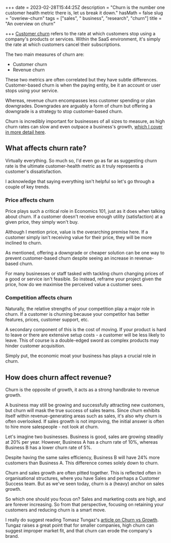 +++
date = 2023-02-28T15:44:25Z
description = "Churn is the number one customer health metric there is, let us break it down."
hasMath = false
slug = "overiew-churn"
tags = ["sales", " business", "research", "churn"]
title = "An overview on churn"

+++
[Customer churn](https://www.productplan.com/glossary/churn/) refers to the rate at which customers stop using a company's products or services. Within the SaaS environment, it's simply the rate at which customers cancel their subscriptions.

The two main measures of churn are:

* Customer churn
* Revenue churn

These two metrics are often correlated but they have subtle differences. Customer-based churn is when the paying entity, be it an account or user stops using your service.

Whereas, revenue churn encompasses less customer spending or plan downgrades. Downgrades are arguably a form of churn but offering a downgrade is a strategy to stop customer-based churn.

Churn is incredibly important for businesses of all sizes to measure, as high churn rates can slow and even outpace a business's growth, [which I cover in more detail here](https://jamesmalcolm.me/posts/churn-and-growth/).

## **What affects churn rate?**

Virtually everything. So much so, I'd even go as far as suggesting churn rate is the ultimate customer-health metric as it truly represents a customer's dissatisfaction.

I acknowledge that saying everything isn't helpful so let's go through a couple of key trends.

### **Price affects churn**

Price plays such a critical role in Economics 101, just as it does when talking about churn. If a customer doesn't receive enough utility (satisfaction) at a given price, they simply won't buy.

Although I mention price, value is the overarching premise here. If a customer simply isn't receiving value for their price, they will be more inclined to churn.

As mentioned, offering a downgrade or cheaper solution can be one way to prevent customer-based churn despite seeing an increase in revenue-based churn.

For many businesses or staff tasked with tackling churn changing prices of a good or service isn't feasible. So instead, reframe your project given the price, how do we maximise the perceived value a customer sees.

### **Competition affects churn**

Naturally, the relative strengths of your competition play a major role in churn. If a customer is churning because your competitor has better features, prices, customer support, etc.

A secondary component of this is the cost of moving. If your product is hard to leave or there are extensive setup costs - a customer will be less likely to leave. This of course is a double-edged sword as complex products may hinder customer acquisition.

Simply put, the economic moat your business has plays a crucial role in churn.


## How does churn affect revenue?

Churn is the opposite of growth, it acts as a strong handbrake to revenue growth.

A business may still be growing and successfully attracting new customers, but churn will mask the true success of sales teams. Since churn exhibits itself within revenue-generating areas such as sales, it's also why churn is often overlooked. If sales growth is not improving, the initial answer is often to hire more salespeople - not look at churn.

Let's imagine two businesses. Business is good, sales are growing steadily at 20% per year. However, Business A has a churn rate of 10%, whereas Business B has a lower churn rate of 5%.

Despite having the same sales efficiency, Business B will have 24% more customers than Business A. This difference comes solely down to churn.

Churn and sales growth are often pitted together. This is reflected often in organisational structures, where you have Sales and perhaps a Customer Success team. But as we've seen today, churn is a (heavy) anchor on sales growth.

So which one should you focus on? Sales and marketing costs are high, and are forever increasing. So from that perspective, focusing on retaining your customers and reducing churn is a smart move.

I really do suggest reading Tomasz Tungaz's [article on Churn vs Growth](https://tomtunguz.com/churn-or-growth/). Tungaz raises a great point that for smaller companies, high churn can suggest improper market fit, and that churn can erode the company's brand.